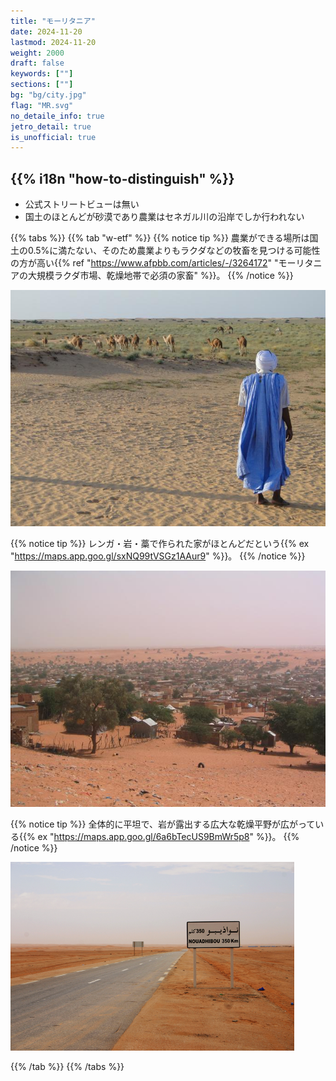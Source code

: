 ```yaml
---
title: "モーリタニア"
date: 2024-11-20
lastmod: 2024-11-20
weight: 2000
draft: false
keywords: [""]
sections: [""]
bg: "bg/city.jpg"
flag: "MR.svg"
no_detaile_info: true
jetro_detail: true
is_unofficial: true
---
```


<div class="main-desciption country-description">
    <h2 class="section-title">{{% i18n "how-to-distinguish" %}}</h2>
    <ul class="rule-list">
        <li class="no-evidence">公式ストリートビューは無い</li>
        <li>国土のほとんどが砂漠であり農業はセネガル川の沿岸でしか行われない</li>
    </ul>
</div>

{{% tabs %}}
{{% tab "w-etf" %}}
{{% notice tip %}}
農業ができる場所は国土の0.5%に満たない、そのため農業よりもラクダなどの牧畜を見つける可能性の方が高い{{% ref "https://www.afpbb.com/articles/-/3264172" "モーリタニアの大規模ラクダ市場、乾燥地帯で必須の家畜" %}}。
{{% /notice %}}
<div class="googlemap-if no-margin">
<img src="desert_camels_arab_mauritania.jpg">
</div>

{{% notice tip %}}
レンガ・岩・藁で作られた家がほとんどだという{{% ex "https://maps.app.goo.gl/sxNQ99tVSGz1AAur9" %}}。
{{% /notice %}}
<div class="googlemap-if no-margin">
<img src="boutilimitsable.jpg">
</div>



{{% notice tip %}}
全体的に平坦で、岩が露出する広大な乾燥平野が広がっている{{% ex "https://maps.app.goo.gl/6a6bTecUS9BmWr5p8" %}}。
{{% /notice %}}
<div class="googlemap-if no-margin">
<img src="coastal_transsaharan_highway_in.jpg" width="90%">
</div>

{{% /tab %}}
{{% /tabs %}}
